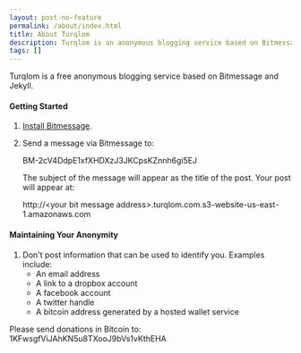 ```yaml
---
layout: post-no-feature
permalink: /about/index.html
title: About Turqlom
description: Turqlom is an anonymous blogging service based on Bitmessage and Jekyll.
tags: []
---
```


Turqlom is a free anonymous blogging service based on Bitmessage and Jekyll.

#### Getting Started

1.  [Install Bitmessage](https://bitmessage.org/wiki/Main_Page).
2.  Send a message via Bitmessage to:

    BM-2cV4DdpE1xfXHDXzJ3JKCpsKZnnh6gi5EJ
    
    The subject of the message will appear as the title of the post.  Your post will appear at:
    
    http://\<your bit message address\>.turqlom.com.s3-website-us-east-1.amazonaws.com


#### Maintaining Your Anonymity

1.  Don't post information that can be used to identify you.  Examples include:
    * An email address
    * A link to a dropbox account
    * A facebook account
    * A twitter handle
    * A bitcoin address generated by a hosted wallet service


Please send donations in Bitcoin to: 1KFwsgfViJAhKN5u8TXooJ9bVs1vKthEHA



